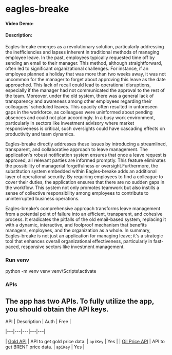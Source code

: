# eagles-breake

#### Video Demo: <URL HERE>

#### Description:
Eagles-breake emerges as a revolutionary solution, particularly addressing the inefficiencies and lapses inherent in traditional methods of managing employee leave. In the past, employees typically requested time off by sending an email to their manager. This method, although straightforward, often led to significant organizational challenges. For instance, if an employee planned a holiday that was more than two weeks away, it was not uncommon for the manager to forget about approving this leave as the date approached. This lack of recall could lead to operational disruptions, especially if the manager had not communicated the approval to the rest of the team. Moreover, under the old system, there was a general lack of transparency and awareness among other employees regarding their colleagues' scheduled leaves. This opacity often resulted in unforeseen gaps in the workforce, as colleagues were uninformed about pending absences and could not plan accordingly. In a busy work environment, particularly in sectors like investment advisory where market responsiveness is critical, such oversights could have cascading effects on productivity and team dynamics.

Eagles-breake directly addresses these issues by introducing a streamlined, transparent, and collaborative approach to leave management. The application's robust notification system ensures that once a leave request is approved, all relevant parties are informed promptly. This feature eliminates the possibility of managerial forgetfulness or oversight.Furthermore, the substitution system embedded within Eagles-breake adds an additional layer of operational security. By requiring employees to find a colleague to cover their duties, the application ensures that there are no sudden gaps in the workflow. This system not only promotes teamwork but also instills a sense of collective responsibility among employees to contribute to uninterrupted business operations.

Eagles-breake’s comprehensive approach transforms leave management from a potential point of failure into an efficient, transparent, and cohesive process. It eradicates the pitfalls of the old email-based system, replacing it with a dynamic, interactive, and foolproof mechanism that benefits managers, employees, and the organization as a whole. In summary, Eagles-breake is not just an application for managing leave; it's a strategic tool that enhances overall organizational effectiveness, particularly in fast-paced, responsive sectors like investment management.

### Run venv 
python -m venv venv
venv\Scripts\activate

### APIs

## The app has two APIs. To fully utilize the app, you should obtain the API keys.

API | Description | Auth | Free | 

|---|---|---|---|---|

| [Gold API](https://www.goldapi.io/dashboard) | API to get gold price data. | `apiKey` | Yes | 
| [Oil Price API](https://www.oilpriceapi.com/) | API to get BRENT price data. | `apiKey`  | Yes | 
